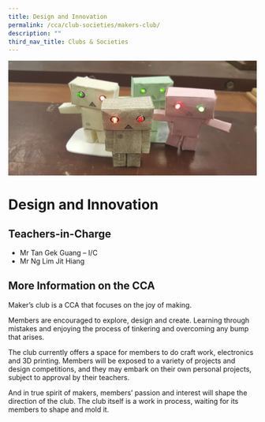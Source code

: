 ```yaml
---
title: Design and Innovation
permalink: /cca/club-societies/makers-club/
description: ""
third_nav_title: Clubs & Societies
---
```

![](/images/CCA/design.jpg)

Design and Innovation
=====================

**Teachers-in-Charge**
----------------------

*   Mr Tan Gek Guang – I/C
*   Mr Ng Lim Jit Hiang

**More Information on the CCA**
-------------------------------

Maker’s club is a CCA that focuses on the joy of making.

Members are encouraged to explore, design and create. Learning through mistakes and enjoying the process of tinkering and overcoming any bump that arises.

The club currently offers a space for members to do craft work, electronics and 3D printing. Members will be exposed to a variety of projects and design competitions, and they may embark on their own personal projects, subject to approval by their teachers.

And in true spirit of makers, members’ passion and interest will shape the direction of the club. The club itself is a work in process, waiting for its members to shape and mold it.